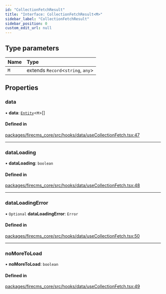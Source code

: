 ```yaml
---
id: "CollectionFetchResult"
title: "Interface: CollectionFetchResult<M>"
sidebar_label: "CollectionFetchResult"
sidebar_position: 0
custom_edit_url: null
---
```


## Type parameters

| Name | Type |
| :------ | :------ |
| `M` | extends `Record`\<`string`, `any`\> |

## Properties

### data

• **data**: [`Entity`](Entity.md)\<`M`\>[]

#### Defined in

[packages/firecms_core/src/hooks/data/useCollectionFetch.tsx:47](https://github.com/FireCMSco/firecms/blob/d45f3739/packages/firecms_core/src/hooks/data/useCollectionFetch.tsx#L47)

___

### dataLoading

• **dataLoading**: `boolean`

#### Defined in

[packages/firecms_core/src/hooks/data/useCollectionFetch.tsx:48](https://github.com/FireCMSco/firecms/blob/d45f3739/packages/firecms_core/src/hooks/data/useCollectionFetch.tsx#L48)

___

### dataLoadingError

• `Optional` **dataLoadingError**: `Error`

#### Defined in

[packages/firecms_core/src/hooks/data/useCollectionFetch.tsx:50](https://github.com/FireCMSco/firecms/blob/d45f3739/packages/firecms_core/src/hooks/data/useCollectionFetch.tsx#L50)

___

### noMoreToLoad

• **noMoreToLoad**: `boolean`

#### Defined in

[packages/firecms_core/src/hooks/data/useCollectionFetch.tsx:49](https://github.com/FireCMSco/firecms/blob/d45f3739/packages/firecms_core/src/hooks/data/useCollectionFetch.tsx#L49)
